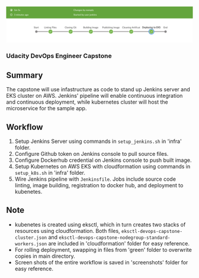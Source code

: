 ![jenkins](https://github.com/michlin0825/devops-capstone/blob/master/capstone_top.jpg)


### Udacity DevOps Engineer Capstone

## Summary
The capstone will use infastructure as code to stand up Jenkins server and EKS cluster on AWS. Jenkins' pipeline will enable continuous integration and continuous deployment, while kubernetes cluster will host the microservice for the sample app. 


## Workflow
1. Setup Jenkins Server using commands in `setup_jenkins.sh` in 'infra' folder.
2. Configure Github token on Jenkins console to pull source files.
3. Configure Dockerhub credential on Jenkins console to push built image.  
4. Setup Kubernetes on AWS EKS with cloudformation using commands in `setup_k8s.sh` in 'infra' folder.
5. Wire Jenkins pipeline with `Jenkinsfile`. Jobs include source code linting, image building, registration to docker hub, and deployment to kubenetes. 


## Note 
* kubenetes is created using eksctl, which in turn creates two stacks of resources using cloudformation. Both files, `eksctl-devops-capstone-cluster.json` and `eksctl-devops-capstone-nodegroup-standard-workers.json` are included in 'cloudformation' folder for easy reference.
* For rolling deployment, swapping in files from 'green' folder to overwrite copies in main directory. 
* Screen shots of the entire workflow is saved in 'screenshots' folder for easy reference.   
